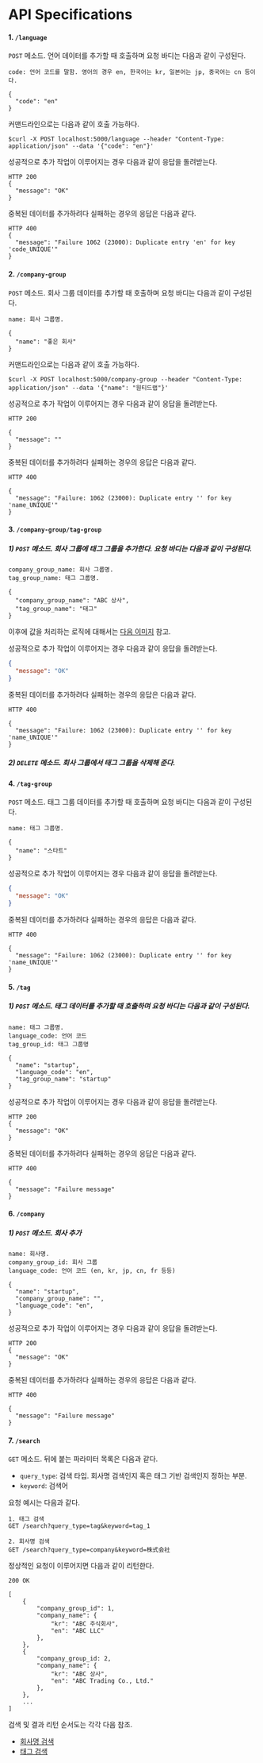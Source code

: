 # API Specifications

#### 1. `/language`
`POST` 메소드. 언어 데이터를 추가할 때 호출하며 요청 바디는 다음과 같이 구성된다.
```
code: 언어 코드를 말함. 영어의 경우 en, 한국어는 kr, 일본어는 jp, 중국어는 cn 등이다.

{
  "code": "en"
}
```

커맨드라인으로는 다음과 같이 호출 가능하다.
```
$curl -X POST localhost:5000/language --header "Content-Type: application/json" --data '{"code": "en"}'
```

성공적으로 추가 작업이 이루어지는 경우 다음과 같이 응답을 돌려받는다.
```
HTTP 200
{
  "message": "OK"
}
```

중복된 데이터를 추가하려다 실패하는 경우의 응답은 다음과 같다.
```
HTTP 400
{
  "message": "Failure 1062 (23000): Duplicate entry 'en' for key 'code_UNIQUE'"
}
```

#### 2. `/company-group`
`POST` 메소드. 회사 그룹 데이터를 추가할 때 호출하며 요청 바디는 다음과 같이 구성된다.
```
name: 회사 그룹명.

{
  "name": "좋은 회사"
}
```

커맨드라인으로는 다음과 같이 호출 가능하다.
```
$curl -X POST localhost:5000/company-group --header "Content-Type: application/json" --data '{"name": "원티드랩"}'
```

성공적으로 추가 작업이 이루어지는 경우 다음과 같이 응답을 돌려받는다.
```
HTTP 200

{
  "message": ""
}
```

중복된 데이터를 추가하려다 실패하는 경우의 응답은 다음과 같다.
```
HTTP 400

{
  "message": "Failure: 1062 (23000): Duplicate entry '' for key 'name_UNIQUE'"
}
```

#### 3. `/company-group/tag-group`
##### 1) `POST` 메소드. 회사 그룹에 태그 그룹을 추가한다. 요청 바디는 다음과 같이 구성된다.
```
company_group_name: 회사 그룹명.
tag_group_name: 태그 그룹명.

{
  "company_group_name": "ABC 상사",
  "tag_group_name": "태그"
}
```

이후에 값을 처리하는 로직에 대해서는 [다음 이미지](../../images/flowcharts/add_tag_group_to_company_group.png) 참고.

성공적으로 추가 작업이 이루어지는 경우 다음과 같이 응답을 돌려받는다.
```json
{
  "message": "OK"
}
```

중복된 데이터를 추가하려다 실패하는 경우의 응답은 다음과 같다.
```
HTTP 400

{
  "message": "Failure: 1062 (23000): Duplicate entry '' for key 'name_UNIQUE'"
}
```

##### 2) `DELETE` 메소드. 회사 그룹에서 태그 그룹을 삭제해 준다.

#### 4. `/tag-group`
`POST` 메소드. 태그 그룹 데이터를 추가할 때 호출하며 요청 바디는 다음과 같이 구성된다.
```
name: 태그 그룹명.

{
  "name": "스타트"
}
```

성공적으로 추가 작업이 이루어지는 경우 다음과 같이 응답을 돌려받는다.
```json
{
  "message": "OK"
}
```

중복된 데이터를 추가하려다 실패하는 경우의 응답은 다음과 같다.
```
HTTP 400

{
  "message": "Failure: 1062 (23000): Duplicate entry '' for key 'name_UNIQUE'"
}
```

#### 5. `/tag`
##### 1) `POST` 메소드. 태그 데이터를 추가할 때 호출하며 요청 바디는 다음과 같이 구성된다.
```
name: 태그 그룹명.
language_code: 언어 코드
tag_group_id: 태그 그룹명

{
  "name": "startup",
  "language_code": "en",
  "tag_group_name": "startup"
}
```

성공적으로 추가 작업이 이루어지는 경우 다음과 같이 응답을 돌려받는다.
```
HTTP 200
{
  "message": "OK"
}
```

중복된 데이터를 추가하려다 실패하는 경우의 응답은 다음과 같다.
```
HTTP 400

{
  "message": "Failure message"
}
```

#### 6. `/company`
##### 1) `POST` 메소드. 회사 추가
```
name: 회사명.
company_group_id: 회사 그룹
language_code: 언어 코드 (en, kr, jp, cn, fr 등등)

{
  "name": "startup",
  "company_group_name": "",
  "language_code": "en",
}
```

성공적으로 추가 작업이 이루어지는 경우 다음과 같이 응답을 돌려받는다.
```
HTTP 200
{
  "message": "OK"
}
```

중복된 데이터를 추가하려다 실패하는 경우의 응답은 다음과 같다.
```
HTTP 400

{
  "message": "Failure message"
}
```

#### 7. `/search`
`GET` 메소드. 뒤에 붙는 파라미터 목록은 다음과 같다.
* `query_type`: 검색 타입. 회사명 검색인지 혹은 태그 기반 검색인지 정하는 부분.
* `keyword`: 검색어

요청 예시는 다음과 같다.
```
1. 태그 검색
GET /search?query_type=tag&keyword=tag_1

2. 회사명 검색
GET /search?query_type=company&keyword=株式会社
```

정상적인 요청이 이루어지면 다음과 같이 리턴한다.
```
200 OK

[
    {
        "company_group_id": 1,
        "company_name": {
            "kr": "ABC 주식회사",
            "en": "ABC LLC"
        },
    },
    {
        "company_group_id: 2,
        "company_name": {
            "kr": "ABC 상사",
            "en": "ABC Trading Co., Ltd."
        },
    },    
    ...
]
```

검색 및 결과 리턴 순서도는 각각 다음 참조.
* [회사명 검색](../../images/flowcharts/search_by_company.png)
* [태그 검색](../../images/flowcharts/search_by_tag.png)
